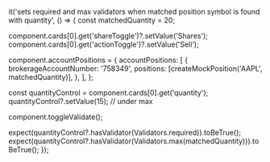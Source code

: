 it('sets required and max validators when matched position symbol is found with quantity', () => {
  const matchedQuantity = 20;

  component.cards[0].get('shareToggle')?.setValue('Shares');
  component.cards[0].get('actionToggle')?.setValue('Sell');

  component.accountPositions = {
    accountPositions: [
      {
        brokerageAccountNumber: '758349',
        positions: [createMockPosition('AAPL', matchedQuantity)],
      },
    ],
  };

  const quantityControl = component.cards[0].get('quantity');
  quantityControl?.setValue(15); // under max

  component.toggleValidate();

  expect(quantityControl?.hasValidator(Validators.required)).toBeTrue();
  expect(quantityControl?.hasValidator(Validators.max(matchedQuantity))).toBeTrue();
});